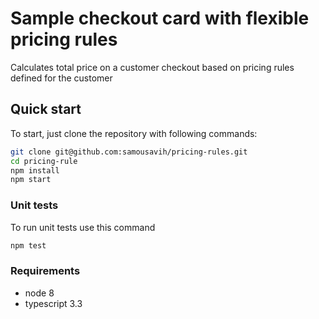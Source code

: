 # Sample checkout card with flexible pricing rules

Calculates total price on a customer checkout based on pricing rules defined for the customer

## Quick start

To start, just clone the repository with following commands:

```sh
git clone git@github.com:samousavih/pricing-rules.git
cd pricing-rule
npm install
npm start
```

### Unit tests

To run unit tests use this command

```sh
npm test
```

### Requirements

- node 8
- typescript 3.3
